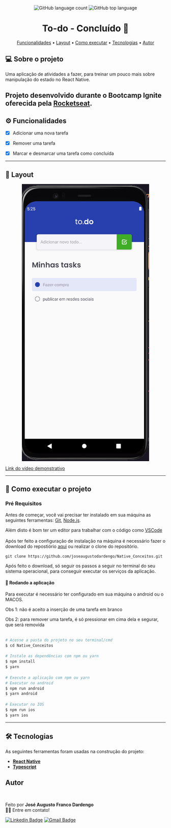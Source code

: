 
<p align="center">
  <img alt="GitHub language count" src="https://img.shields.io/github/languages/count/joseaugustodardengo/Native_Conceitos">

  <img alt="GitHub top language" src="https://img.shields.io/github/languages/top/joseaugustodardengo/Native_Conceitos">  
 
</p>

<h1 align="center"> 
	 To-do - Concluído 🚀
</h1>

<p align="center">
 <a href="#funcionalidades">Funcionalidades</a> •
 <a href="#layout">Layout</a> • 
 <a href="#como-executar-o-projeto">Como executar</a> • 
 <a href="#tecnologias">Tecnologias</a> • 
 <a href="#autor">Autor</a>  
</p>


## 💻 Sobre o projeto

Uma aplicação de atividades a fazer, para treinar um pouco mais sobre manipulação do estado no React Native.


Projeto desenvolvido durante o Bootcamp Ignite oferecida pela [Rocketseat](https://rocketseat.com.br/).
---

<h2 id="funcionalidades">⚙️ Funcionalidades</h2>

- [x] Adicionar uma nova tarefa 

- [x] Remover uma tarefa

- [x] Marcar e desmarcar uma tarefa como concluída  

---

<h2 id="layout"> 🎨 Layout </h2>

<p align="center" style="display: flex; align-items: flex-start; justify-content: center;">
  <img alt="Todo" title="#Todo" src="./assets/to-do.png" /> 
</p>
<a href="https://www.loom.com/share/1f9e79f4c9104b3bbfa0eb8b2fac60ce" target="_blank">Link do vídeo demonstrativo </a>

---

<h2 id="como-executar-o-projeto"> 🚀 Como executar o projeto </h2>

### Pré Requisitos
Antes de começar, você vai precisar ter instalado em sua máquina as seguintes ferramentas:
[Git](https://git-scm.com), [Node.js](https://nodejs.org/en/). 

Além disto é bom ter um editor para trabalhar com o código como [VSCode](https://code.visualstudio.com/) <br/> <br/>
Após ter feito a configuração de instalação na máquina é necessário fazer o download do repostiório [aqui](https://github.com/joseaugustodardengo/Native_Conceitos/archive/master.zip)
ou realizar o clone do repositório.
```
git clone https://github.com/joseaugustodardengo/Native_Conceitos.git
```
Após feito o download, só seguir os passos a seguir no terminal do seu sistema operacional, para conseguir executar os serviços da aplicação.

#### 🧭 Rodando a aplicação
Para executar é necessário ter configurado em sua máquina o android ou o MACOS.

Obs 1: não é aceito a inserção de uma tarefa em branco

Obs 2: para remover uma tarefa, é só pressionar em cima dela e segurar, que será removida

```bash

# Acesse a pasta do projeto no seu terminal/cmd
$ cd Native_Conceitos

# Instale as dependências com npm ou yarn
$ npm install
$ yarn

# Execute a aplicação com npm ou yarn
# Executar no android
$ npm run android
$ yarn android

# Executar no IOS
$ npm run ios
$ yarn ios

```
---

<h2 id="tecnologias"> 🛠 Tecnologias </h2>

As seguintes ferramentas foram usadas na construção do projeto:

-   **[React Native](https://reactnative.dev/)**
-   **[Typescript](https://www.typescriptlang.org/)**

<h2 id="autor"> Autor </h2>
<img style="border-radius: 50%;" src="https://avatars1.githubusercontent.com/u/60450451?s=460&u=b5f6c306e7760f9d0b89839c5e0b6b105db684a0&v=4" width="100px;" alt=""/>

Feito por **José Augusto Franco Dardengo** <br/>
👋🏽 Entre em contato!

[![Linkedin Badge](https://img.shields.io/badge/-José-blue?style=flat-square&logo=Linkedin&logoColor=white&link=https://www.linkedin.com/in/jose-augusto-franco-dardengo/)](https://www.linkedin.com/in/jose-augusto-franco-dardengo/) 
[![Gmail Badge](https://img.shields.io/badge/-jfrancodardengo@gmail.com-c14438?style=flat-square&logo=Gmail&logoColor=white&link=mailto:jfrancodardengo@gmail.com)](mailto:jfrancodardengo@gmail.com)
